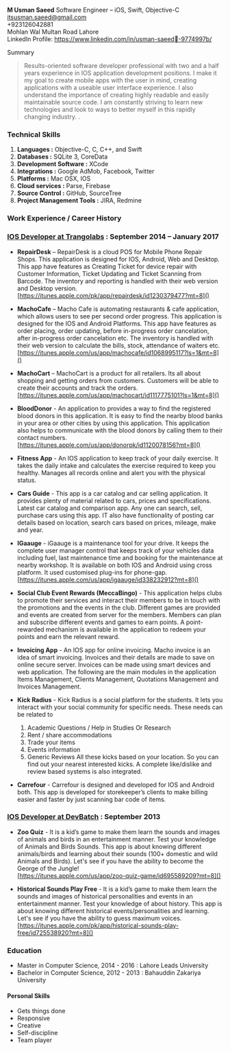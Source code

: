 **M Usman Saeed** Software Engineer – iOS, Swift, Objective-C  
<itsusman.saeed@gmail.com>      
      +923126042881    Mohlan WalMultan Road Lahore  
LinkedIn Profile:
<https://www.linkedin.com/in/usman-saeed-9774997b/>



Summary
>Results-oriented software developer professional with two and a half years experience in IOS application development positions. I make it my goal to create mobile apps with the user in mind, creating applications with a useable user interface experience. I also understand the importance of creating highly readable and easily maintainable source code. I am constantly striving to learn new technologies and look to ways to better myself in this rapidly changing industry..

### **Technical Skills**

1. **Languages :** Objective-C, C, C++, and Swift 
2. **Databases :** SQLite 3, CoreData3. **Development Software :** XCode4. **Integrations :** Google AdMob, Facebook, Twitter 
5. **Platforms :** Mac OSX, IOS6. **Cloud services :** Parse, Firebase
7. **Source Control :** GitHub, SourceTree
8. **Project Management Tools :** JIRA, Redmine

### **Work Experience / Career History**
### [IOS Developer at Trangolabs](http://trangolabs.com) : September 2014 – January 2017

* **RepairDesk** – RepairDesk is a cloud POS for Mobile Phone Repair Shops. This application is designed forIOS, Android, Web and Desktop. This app have features as Creating Ticket for device repair with Customer Information, Ticket Updating and Ticket Scanning from Barcode. The inventory and reporting is handled with their web version and Desktop version.  
[https://itunes.apple.com/pk/app/repairdesk/id1230379477?mt=8]()

* **MachoCafe** – Macho Cafe is automating restaurants & cafe application, which allows users to see per second order progress. This application is designed for the IOS and Android Platforms. This app have features as order placing, order updating, before in-progress order cancelation, after in-progress order cancelation etc. The inventory is handled with their web version to calculate the bills, stock, attendance of waiters etc.    [https://itunes.apple.com/us/app/machocafe/id1068995117?ls=1&mt=8]()
* **MachoCart** – MachoCart is a product for all retailers. Its all about shopping and getting orders from customers. Customers will be able to create their accounts and track the orders.     
 [https://itunes.apple.com/us/app/machocart/id1117775101?ls=1&mt=8]()
* **BloodDonor** - An application to provides a way to find the registered blood donors in this application. It is easy to find the nearby blood banks in your area or other cities by using this application. This application also helps to communicate with the blood donors by calling them to their contact numbers.    
[https://itunes.apple.com/us/app/donorpk/id1120078156?mt=8]()
* **Fitness App** - An IOS application to keep track of your daily exercise. It takes the daily intake and calculates the exercise required to keep you healthy. Manages all records online and alert you with the physical status.
* **Cars Guide** - This app is a car catalog and car selling application. It provides plenty of material related to cars, prices and specifications. Latest car catalog and comparison app. Any one can search, sell, purchase cars using this app. IT also have functionality of posting car details based on location, search cars based on prices, mileage, make and year.
* **IGaauge** - iGaauge is a maintenance tool for your drive. It keeps the complete user manager control that keeps track of your vehicles data including fuel, last maintenance time and booking for the maintenance at nearby workshop. It is available on both IOS and Android using cross platform. It used customised plug-ins for phone-gap.   [https://itunes.apple.com/us/app/igaauge/id338232912?mt=8]()* **Social Club Event Rewards (MeccaBingo)** - This application helps clubs to promote their services and interact their members to be in touch with the promotions and the events in the club.Different games are provided and events are created from server for the members. Members can plan and subscribe different events and games to earn points.A point-rewarded mechanism is available in the application to redeem your points and earn the relevantreward.
* **Invoicing App** - An IOS app for online invoicing. Macho invoice is an idea of smart invoicing. Invoicesand their details are made to save on online secure server. Invoices can be made using smart devices and web application.The following are the main modules in the application Items Management, Clients Management, Quotations Management and Invoices Management.
* **Kick Radius** - Kick Radius is a social platform for the students. It lets you interact with your social community for specific needs. These needs can be related to	1. Academic Questions / Help in Studies Or Research	2. Rent / share accommodations	3. Trade your items	4. Events information	5. Generic Reviews	All these kicks based on your location. So you can find out your nearest interested kicks. A complete like/dislike and review based systems is also integrated.

* **Carrefour** - Carrefour is designed and developed for IOS and Android both. This app is developed for storekeeper’s clients to make billing easier and faster by just scanning bar code of items.


### [IOS Developer at DevBatch](https://www.devbatch.com) : September 2013

* **Zoo Quiz** - It is a kid’s game to make them learn the sounds and images of animals and birds in anentertainment manner. Test your knowledge of Animals and Birds Sounds. This app is about knowing different animals/birds and learning about their sounds (100+ domestic and wild Animals and Birds). Let's see if you have the ability to become the George of the Jungle!   
[https://itunes.apple.com/us/app/zoo-quiz-game/id695589209?mt=8]()* **Historical Sounds Play Free** - It is a kid’s game to make them learn the sounds and images of historical personalities and events in an entertainment manner. Test your knowledge of about history. This app is about knowing different historical events/personalities and learning. Let's see if you have the ability to guess maximum voices.   [https://itunes.apple.com/pk/app/historical-sounds-play-free/id725538920?mt=8]()


### **Education**	  

* Master in Computer Science, 2014 - 2016 : Lahore Leads University
* Bachelor in Computer Science, 2012 - 2013 : Bahauddin Zakariya University



#### **Personal Skills**
* Gets things done 
* Responsive 
* Creative 
* Self-discipline
* Team player